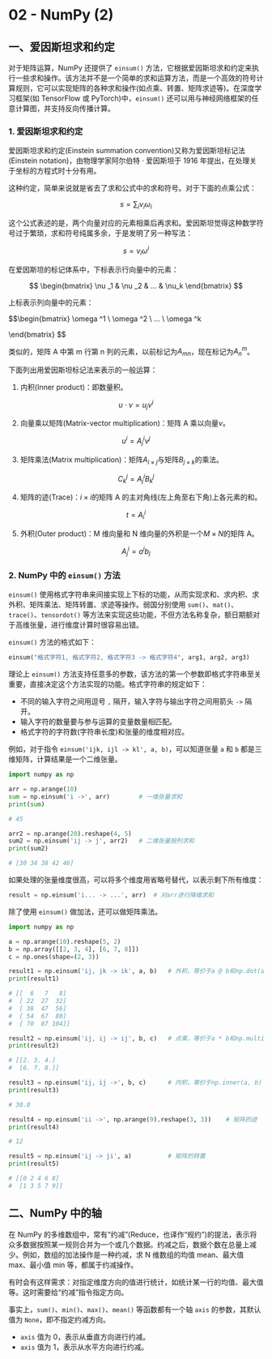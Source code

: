 # 02 - NumPy (2)

## 一、爱因斯坦求和约定

对于矩阵运算，NumPy 还提供了 `einsum()` 方法，它根据爱因斯坦求和约定来执行一些求和操作。该方法并不是一个简单的求和运算方法，而是一个高效的符号计算规则，它可以实现矩阵的各种求和操作(如点乘、转置、矩阵求迹等)。在深度学习框架(如 TensorFlow 或 PyTorch)中，`einsum()` 还可以用与神经网络框架的任意计算图，并支持反向传播计算。

### 1. 爱因斯坦求和约定

爱因斯坦求和约定(Einstein summation convention)又称为爱因斯坦标记法(Einstein notation)，由物理学家阿尔伯特 · 爱因斯坦于 1916 年提出，在处理关于坐标的方程式时十分有用。

这种约定，简单来说就是省去了求和公式中的求和符号。对于下面的点乘公式：

$$
s = \sum_{i}\nu_i \omega_i
$$

这个公式表述的是，两个向量对应的元素相乘后再求和。爱因斯坦觉得这种数学符号过于繁琐，求和符号纯属多余，于是发明了另一种写法：

$$
s = \nu_i \omega^i
$$

在爱因斯坦的标记体系中，下标表示行向量中的元素：

$$
\begin{bmatrix}
 \nu _1 & \nu _2 & ... & \nu_k
\end{bmatrix}
$$

上标表示列向量中的元素：

$$\begin{bmatrix}
\omega ^1
 \\ \omega ^2
 \\ ...
 \\ \omega ^k

\end{bmatrix}
$$

类似的，矩阵 A 中第 m 行第 n 列的元素，以前标记为$A_{mn}$，现在标记为$A_n^m$。

下面列出用爱因斯坦标记法来表示的一般运算：

1.  内积(Inner product)：即数量积。

$$
{u}\cdot {\nu } = u_j\nu^i
$$

2.  向量乘以矩阵(Matrix-vector multiplication)：矩阵 A 乘以向量$\nu$。

$$
u^i = A_j^i\nu^j
$$

3.  矩阵乘法(Matrix multiplication)：矩阵$A_{i\times j}$与矩阵$B_{j\times k}$的乘法。

$$
C_{k}^j = A_j^iB_k^j
$$

4.  矩阵的迹(Trace)：$i\times i$的矩阵 A 的主对角线(左上角至右下角)上各元素的和。

$$
t = A_i^i
$$

5.  外积(Outer product)：M 维向量和 N 维向量的外积是一个$M\times N$的矩阵 A。

$$
A_j^i = a^ib_j
$$

### 2. NumPy 中的 `einsum()` 方法

`einsum()` 使用格式字符串来间接实现上下标的功能，从而实现求和、求内积、求外积、矩阵乘法、矩阵转置、求迹等操作。弱国分别使用 `sum()`、`mat()`、`trace()`、`tensordot()` 等方法来实现这些功能，不但方法名称复杂，额日期额对于高维张量，进行维度计算时很容易出错。

`einsum()` 方法的格式如下：

```python
einsum("格式字符1, 格式字符2, 格式字符3 -> 格式字符4", arg1, arg2, arg3)
```

理论上 `einsum()` 方法支持任意多的参数，该方法的第一个参数即格式字符串至关重要，直接决定这个方法实现的功能。格式字符串的规定如下：

- 不同的输入字符之间用逗号 `,` 隔开，输入字符与输出字符之间用箭头 `->` 隔开。
- 输入字符的数量要与参与运算的变量数量相匹配。
- 格式字符的字符数(字符串长度)和张量的维度相对应。

例如，对于指令 `einsum('ijk, ijl -> kl', a, b)`，可以知道张量 `a` 和 `b` 都是三维矩阵，计算结果是一个二维张量。

```python
import numpy as np

arr = np.arange(10)
sum = np.einsum('i ->', arr)        # 一维张量求和
print(sum)

# 45

arr2 = np.arange(20).reshape(4, 5)
sum2 = np.einsum('ij -> j', arr2)   # 二维张量按列求和
print(sum2)

# [30 34 38 42 46]
```

如果处理的张量维度很高，可以将多个维度用省略号替代，以表示剩下所有维度：

```python
result = np.einsum('i... -> ...', arr)  # 对arr进行降维求和
```

除了使用 `einsum()` 做加法，还可以做矩阵乘法。

```python
import numpy as np

a = np.arange(10).reshape(5, 2)
b = np.array([[2, 3, 4], [6, 7, 8]])
c = np.ones(shape=(2, 3))

result1 = np.einsum('ij, jk -> ik', a, b)   # 外积，等价于a @ b和np.dot(a, b)
print(result1)

# [[  6   7   8]
#  [ 22  27  32]
#  [ 38  47  56]
#  [ 54  67  80]
#  [ 70  87 104]]

result2 = np.einsum('ij, ij -> ij', b, c)   # 点乘，等价于a * b和np.multiply(a, b)
print(result2)

# [[2. 3. 4.]
#  [6. 7. 8.]]

result3 = np.einsum('ij, ij ->', b, c)      # 内积，等价于np.inner(a, b)
print(result3)

# 30.0

result4 = np.einsum('ii ->', np.arange(9).reshape(3, 3))    # 矩阵的迹
print(result4)

# 12

result5 = np.einsum('ij -> ji', a)          # 矩阵的转置
print(result5)

# [[0 2 4 6 8]
#  [1 3 5 7 9]]
```

## 二、NumPy 中的轴

在 NumPy 的多维数组中，常有“约减”(Reduce，也译作“规约”)的提法，表示将众多数据按照某一规则合并为一个或几个数据。约减之后，数据个数在总量上减少。例如，数组的加法操作是一种约减，求 N 维数组的均值 mean、最大值 max、最小值 min 等，都属于约减操作。

有时会有这样需求：对指定维度方向的值进行统计，如统计某一行的均值、最大值等。这时需要给“约减”指令指定方向。

事实上，`sum()`、`min()`、`max()`、`mean()` 等函数都有一个轴 `axis` 的参数，其默认值为 `None`，即不指定约减方向。

- `axis` 值为 0，表示从垂直方向进行约减。
- `axis` 值为 1，表示从水平方向进行约减。
